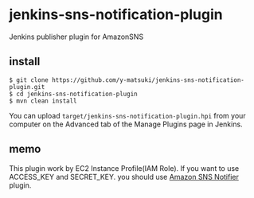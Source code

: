 # jenkins-sns-notification-plugin
Jenkins publisher plugin for AmazonSNS

## install

```
$ git clone https://github.com/y-matsuki/jenkins-sns-notification-plugin.git
$ cd jenkins-sns-notification-plugin
$ mvn clean install
```

You can upload `target/jenkins-sns-notification-plugin.hpi` from your computer on the Advanced tab of the Manage Plugins page in Jenkins.

## memo

This plugin work by EC2 Instance Profile(IAM Role).
If you want to use ACCESS_KEY and SECRET_KEY. you should use [Amazon SNS Notifier](https://wiki.jenkins-ci.org/display/JENKINS/Amazon+SNS+Notifier) plugin.
